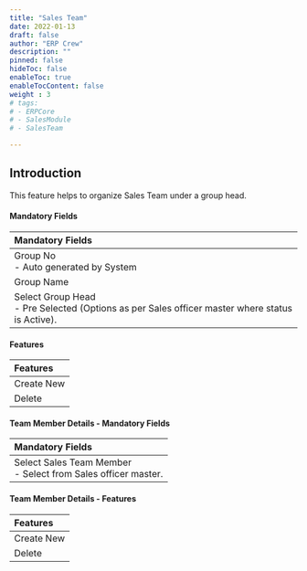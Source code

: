 ```yaml
---
title: "Sales Team"
date: 2022-01-13
draft: false
author: "ERP Crew"
description: ""
pinned: false
hideToc: false
enableToc: true
enableTocContent: false
weight : 3
# tags: 
# - ERPCore 
# - SalesModule
# - SalesTeam

---
```

## Introduction

This feature helps to organize Sales Team under a group head.

#### Mandatory Fields

|Mandatory Fields|  
  |:------
  | Group No <br> - Auto generated by System
  | Group Name 
  | Select Group Head <br> - Pre Selected (Options as per Sales officer master where status is Active).

#### Features

|Features|  
  |:------
  | Create New 
  | Delete

#### Team Member Details - Mandatory Fields

|Mandatory Fields|  
  |:------
  | Select Sales Team Member <br> - Select from Sales officer master.

#### Team Member Details - Features

|Features|  
  |:------
  | Create New 
  | Delete